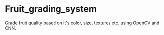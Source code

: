 # Fruit_grading_system


Grade fruit quality based on it's color, size, textures etc. using OpenCV and CNN.
